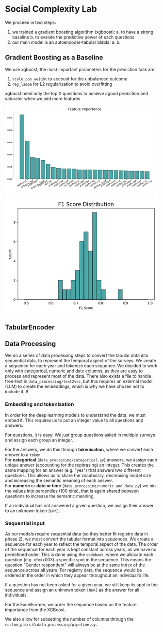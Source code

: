 # Social Complexity Lab

We proceed in two steps:
1. we trained a gradient boosting algorithm (xgboost):
 a. to have a strong baseline 
 b. to evalute the predictive power of each questions
2. our main model is an autoencoder-tabular blabla:
a.
b.

## Gradient Boosting as a Baseline

We use xgboost, the most important parameters for the prediction task are,
1. ```scale_pos_weight``` to account for the unbalanced outcome
2. ```reg_lamba``` for L2 regularization to avoid overfitting

xgboost need only the top X questions to achieve agood prediction and saturater when we add more features

<img src="figures/feature_importance.png" alt="drawing" width="700"/>

<img src="figures/f1_score_distribution.png" alt="drawing" width="700"/>

## TabularEncoder




## Data Processing
We do a series of data processing steps to convert the tabular data into sequential data, to represent the temporal aspect of the surveys. We create a sequence for each year and tokenize each sequence. We decided to work only with categorical, numeric and date columns, as they are easy to process and represent most of the data. There also exists a file to handle free-text in `data_processing/text2vec`, but this requires an external model (LLM) to create the embeddings, which is why we have chosen not to include it. ß

### Embedding and tokenisation
In order for the deep learning models to understand the data, we must embed it. This requires us to put an integer value to all questions and answers. 

For questions, it is easy: We just group questions asked in multiple surveys and assign each group an integer. 

For the answers, we do this through **tokenisation**, where we convert each answer to a `token`.   
For **categorical** (`data_processing/categorical.py`) answers, we assign each unique answer (accounting for the rephrasing) an integer. This creates the same mapping for an answer (e.g. "yes") that answers two different questions. This allows us to share the vocabulary, decreasing model size and increasing the semantic meaning of each answer.   
For **numeric** or **date or time** (`data_processing/numeric_and_date.py`) we bin the values into percentiles (100 bins), that is again shared between questions to increase the semantic meaning. 

If an individual has not answered a given question, we assign their answer to an unknown token `[UNK]`. 

### Sequential input
As our models require sequential data (so they better fit registry data in phase 2), we must convert the tabular format into sequences. We create a sequence for each year to reflect the temporal aspect of the data. The order of the sequence for each year is kept constant across years, as we have no predefined order. This is done using the `codebook`, where we allocate each question (e.g. cfxxx003) a specific spot in the sequence. This means the question "Gender respondent" will always be at the same index of the sequence across all years. For registry data, the sequence would be ordered in the order in which they appear throughout an individual's life.  

If a question has not been asked for a given year, we still keep its spot in the sequence and assign an unknown token `[UNK]` as the answer for all individuals. 

For the ExcelFormer, we order the sequence based on the feature importance from the XGBoost.

We also allow for subsetting the number of columns through the `custom_pairs` in `data_processing/pipeline.py`. 





